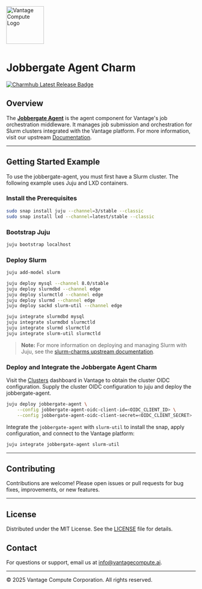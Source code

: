 
<a href="https://www.vantagecompute.ai/">
  <img src="https://vantage-compute-public-assets.s3.us-east-1.amazonaws.com/branding/vantage-logo-text-black-horz.png" alt="Vantage Compute Logo" width="100" style="margin-bottom: 0.5em;"/>
</a>

# Jobbergate Agent Charm
[![Charmhub Latest Release Badge](https://charmhub.io/jobbergate-agent/badge.svg)](https://charmhub.io/jobbergate-agent)

## Overview

The [**Jobbergate Agent**](https://github.com/omnivector-solutions/jobbergate) is the agent component for Vantage's job orchestration middleware. It manages job submission and orchestration for Slurm clusters integrated with the Vantage platform. For more information, visit our upstream [Documentation](https://docs.vantagecompute.ai).

---

## Getting Started Example
To use the jobbergate-agent, you must first have a Slurm cluster. The following example uses Juju and LXD containers.

### Install the Prerequisites
```bash
sudo snap install juju --channel=3/stable --classic
sudo snap install lxd --channel=latest/stable --classic
```

### Bootstrap Juju
```bash
juju bootstrap localhost
```

### Deploy Slurm
```bash
juju add-model slurm

juju deploy mysql --channel 8.0/stable
juju deploy slurmdbd --channel edge
juju deploy slurmctld --channel edge
juju deploy slurmd --channel edge
juju deploy sackd slurm-util --channel edge

juju integrate slurmdbd mysql
juju integrate slurmdbd slurmctld
juju integrate slurmd slurmctld
juju integrate slurm-util slurmctld
```
> **Note:** For more information on deploying and managing Slurm with Juju, see the [slurm-charms upstream documentation](https://canonical-charmed-hpc.readthedocs-hosted.com/latest/).


### Deploy and Integrate the Jobbergate Agent Charm
Visit the [Clusters](https://app.vantagecompute.ai/compute/clusters) dashboard in Vantage to obtain the cluster OIDC configuration.
Supply the cluster OIDC configuration to juju and deploy the jobbergate-agent.
```bash
juju deploy jobbergate-agent \
    --config jobbergate-agent-oidc-client-id=<OIDC_CLIENT_ID> \
    --config jobbergate-agent-oidc-client-secret=<OIDC_CLIENT_SECRET>
```

Integrate the `jobbergate-agent` with `slurm-util` to install the snap, apply configuration, and connect to the Vantage platform:
```bash
juju integrate jobbergate-agent slurm-util
```

---

## Contributing

Contributions are welcome! Please open issues or pull requests for bug fixes, improvements, or new features.

---

## License

Distributed under the MIT License. See the [LICENSE](../../LICENSE) file for details.

## Contact

For questions or support, email us at [info@vantagecompute.ai](mailto:info@vantagecompute.ai).

---

© 2025 Vantage Compute Corporation. All rights reserved.
